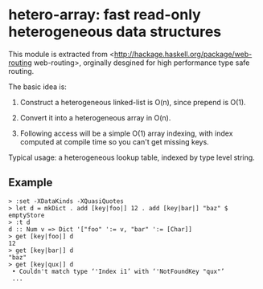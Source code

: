 hetero-array: fast read-only heterogeneous data structures
==========================================================

This module is extracted from <http://hackage.haskell.org/package/web-routing web-routing>, orginally desgined for high performance type safe routing.

The basic idea is:

1. Construct a heterogeneous linked-list is O(n), since prepend is O(1).

2. Convert it into a heterogeneous array in O(n).

3. Following access will be a simple O(1) array indexing, with index computed at compile time so you can't get missing keys.

Typical usage: a heterogeneous lookup table, indexed by type level string.

Example
-------

```
> :set -XDataKinds -XQuasiQuotes
> let d = mkDict . add [key|foo|] 12 . add [key|bar|] "baz" $ emptyStore
> :t d
d :: Num v => Dict '["foo" ':= v, "bar" ':= [Char]]
> get [key|foo|] d
12
> get [key|bar|] d
"baz"
> get [key|qux|] d
 • Couldn't match type ‘'Index i1’ with ‘'NotFoundKey "qux"’
 ...
```
